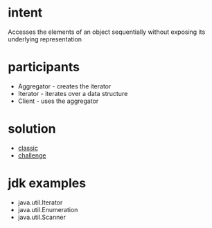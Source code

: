 # intent

Accesses the elements of an object sequentially without exposing its underlying representation

# participants

- Aggregator - creates the iterator
- Iterator - iterates over a data structure
- Client - uses the aggregator

# solution

- [classic](../../../../design-patterns/src/main/java/com/sda/patterns/behavioral/iterator/ex1/Client.java)
- [challenge](../../../../design-patterns/src/main/java/com/sda/patterns/behavioral/iterator/challenge/Client.java)

# jdk examples

- java.util.Iterator
- java.util.Enumeration
- java.util.Scanner
